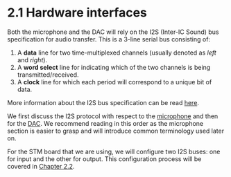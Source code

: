 # 2.1 Hardware interfaces

Both the microphone and the DAC will rely on the I2S (Inter-IC Sound) bus specification for audio transfer. This is a 3-line serial bus consisting of:
1. A **data** line for two time-multiplexed channels (usually denoted as _left_ and _right_).
2. A **word select** line for indicating which of the two channels is being transmitted/received.
3. A **clock** line for which each period will correspond to a unique bit of data.

More information about the I2S bus specification can be read [here](https://www.sparkfun.com/datasheets/BreakoutBoards/I2SBUS.pdf).

We first discuss the I2S protocol with respect to the [microphone](microphone.md) and then for the [DAC](dac.md). We recommend reading in this order as the microphone section is easier to grasp and will introduce common terminology used later on.

For the STM board that we are using, we will configure two I2S buses: one for input and the other for output. This configuration process will be covered in [Chapter 2.2](../../2/updating_stm32_peripherals.md).